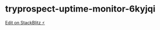 # tryprospect-uptime-monitor-6kyjqi

[Edit on StackBlitz ⚡️](https://stackblitz.com/edit/tryprospect-uptime-monitor-6kyjqi)